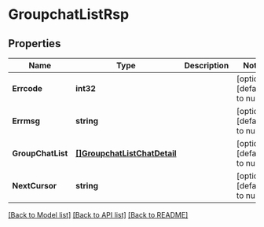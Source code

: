# GroupchatListRsp

## Properties
Name | Type | Description | Notes
------------ | ------------- | ------------- | -------------
**Errcode** | **int32** |  | [optional] [default to null]
**Errmsg** | **string** |  | [optional] [default to null]
**GroupChatList** | [**[]GroupchatListChatDetail**](GroupchatListChatDetail.md) |  | [optional] [default to null]
**NextCursor** | **string** |  | [optional] [default to null]

[[Back to Model list]](../README.md#documentation-for-models) [[Back to API list]](../README.md#documentation-for-api-endpoints) [[Back to README]](../README.md)


